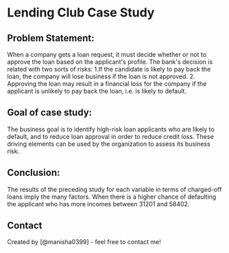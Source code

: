 # Lending Club Case Study




## Problem Statement:

When a company gets a loan request, it must decide whether or not to approve the loan based on the applicant's profile. The bank's decision is related with two sorts of risks:
1.If the candidate is likely to pay back the loan, the company will lose business if the loan is not approved.
2. Approving the loan may result in a financial loss for the company if the applicant is unlikely to pay back the loan, i.e. is likely to default.





## Goal of case study:
The business goal is to identify high-risk loan applicants who are likely to default, and to reduce loan approval in order to reduce credit loss. These driving
elements can be used by the organization to assess its business risk.




##  Conclusion:
The results of the preceding study for each variable in terms of charged-off loans imply the many factors. When there is a higher chance of defaulting the applicant who has more  incomes between 31201 and 58402.

## Contact
Created by [@manisha0399] - feel free to contact me!


